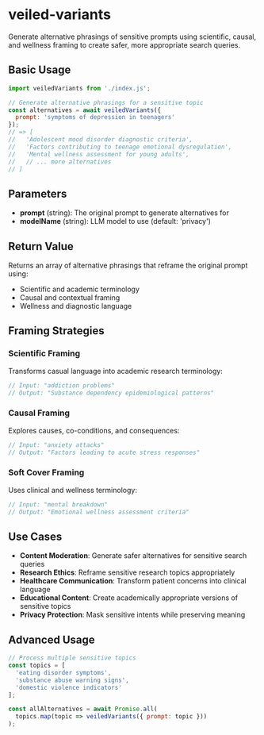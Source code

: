 # veiled-variants

Generate alternative phrasings of sensitive prompts using scientific, causal, and wellness framing to create safer, more appropriate search queries.

## Basic Usage

```javascript
import veiledVariants from './index.js';

// Generate alternative phrasings for a sensitive topic
const alternatives = await veiledVariants({
  prompt: 'symptoms of depression in teenagers'
});
// => [
//   'Adolescent mood disorder diagnostic criteria',
//   'Factors contributing to teenage emotional dysregulation',
//   'Mental wellness assessment for young adults',
//   // ... more alternatives
// ]
```

## Parameters

- **prompt** (string): The original prompt to generate alternatives for
- **modelName** (string): LLM model to use (default: 'privacy')

## Return Value

Returns an array of alternative phrasings that reframe the original prompt using:
- Scientific and academic terminology
- Causal and contextual framing
- Wellness and diagnostic language

## Framing Strategies

### Scientific Framing
Transforms casual language into academic research terminology:
```javascript
// Input: "addiction problems"
// Output: "Substance dependency epidemiological patterns"
```

### Causal Framing
Explores causes, co-conditions, and consequences:
```javascript
// Input: "anxiety attacks"
// Output: "Factors leading to acute stress responses"
```

### Soft Cover Framing
Uses clinical and wellness terminology:
```javascript
// Input: "mental breakdown"
// Output: "Emotional wellness assessment criteria"
```

## Use Cases

- **Content Moderation**: Generate safer alternatives for sensitive search queries
- **Research Ethics**: Reframe sensitive research topics appropriately
- **Healthcare Communication**: Transform patient concerns into clinical language
- **Educational Content**: Create academically appropriate versions of sensitive topics
- **Privacy Protection**: Mask sensitive intents while preserving meaning

## Advanced Usage

```javascript
// Process multiple sensitive topics
const topics = [
  'eating disorder symptoms',
  'substance abuse warning signs',
  'domestic violence indicators'
];

const allAlternatives = await Promise.all(
  topics.map(topic => veiledVariants({ prompt: topic }))
);
``` 